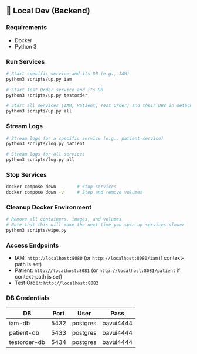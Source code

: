 ## 🧪 Local Dev (Backend)

### Requirements

* Docker
* Python 3

### Run Services

```bash
# Start specific service and its DB (e.g., IAM)
python3 scripts/up.py iam

# Start Test Order service and its DB
python3 scripts/up.py testorder

# Start all services (IAM, Patient, Test Order) and their DBs in detached mode
python3 scripts/up.py all
```

### Stream Logs

```bash
# Stream logs for a specific service (e.g., patient-service)
python3 scripts/log.py patient

# Stream logs for all services
python3 scripts/log.py all
```

### Stop Services

```bash
docker compose down        # Stop services
docker compose down -v     # Stop and remove volumes
```

### Cleanup Docker Environment

```bash
# Remove all containers, images, and volumes
# Note that this will make the next time you spin up services slower
python3 scripts/wipe.py
```

### Access Endpoints

  * IAM: `http://localhost:8080` (or `http://localhost:8080/iam` if context-path is set)
  * Patient: `http://localhost:8081` (or `http://localhost:8081/patient` if context-path is set)
  * Test Order: `http://localhost:8082`

### DB Credentials

| DB          | Port | User     | Pass      |
| ----------- | ---- | -------- | --------- |
| iam-db      | 5432 | postgres | bavui4444 |
| patient-db  | 5433 | postgres | bavui4444 |
| testorder-db| 5434 | postgres | bavui4444 |
